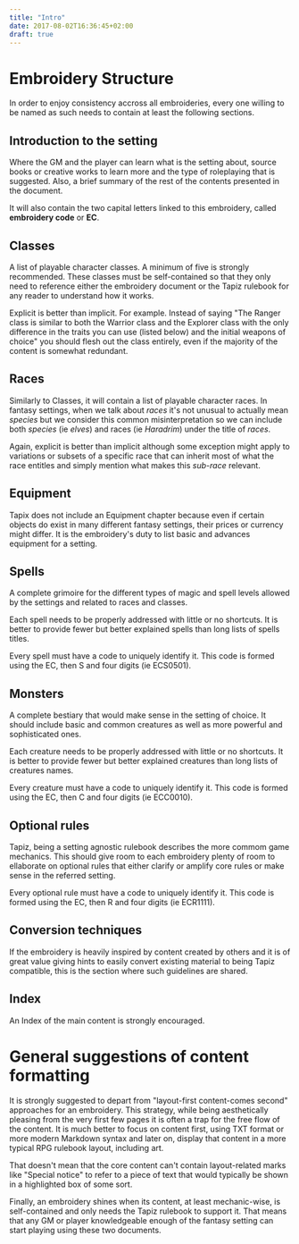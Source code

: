 ```yaml
---
title: "Intro"
date: 2017-08-02T16:36:45+02:00
draft: true
---
```


# Embroidery Structure

In order to enjoy consistency accross all embroideries, every one willing to be named as such needs to contain at least the following sections.

## Introduction to the setting

Where the GM and the player can learn what is the setting about, source books or creative works to learn more and the type of roleplaying that is suggested. Also, a brief summary of the rest of the contents presented in the document.

It will also contain the two capital letters linked to this embroidery, called **embroidery code** or **EC**.

## Classes

A list of playable character classes. A minimum of five is strongly recommended. These classes must be self-contained so that they only need to reference either the embroidery document or the Tapiz rulebook for any reader to understand how it works.

Explicit is better than implicit. For example. Instead of saying "The Ranger class is similar to both the Warrior class and the Explorer class with the only difference in the traits you can use (listed below) and the initial weapons of choice" you should flesh out the class entirely, even if the majority of the content is somewhat redundant.

## Races

Similarly to Classes, it will contain a list of playable character races. In fantasy settings, when we talk about *races* it's not unusual to actually mean *species* but we consider this common misinterpretation so we can include both *species* (ie *elves*) and races (ie *Haradrim*) under the title of *races*.

Again, explicit is better than implicit although some exception might apply to variations or subsets of a specific race that can inherit most of what the race entitles and simply mention what makes this *sub-race* relevant.

## Equipment

Tapix does not include an Equipment chapter because even if certain objects do exist in many different fantasy settings, their prices or currency might differ. It is the embroidery's duty to list basic and advances equipment for a setting.

## Spells

A complete grimoire for the different types of magic and spell levels allowed by the settings and related to races and classes.

Each spell needs to be properly addressed with little or no shortcuts. It is better to provide fewer but better explained spells than long lists of spells titles.

Every spell must have a code to uniquely identify it. This code is formed using the EC, then S and four digits (ie ECS0501).

## Monsters

A complete bestiary that would make sense in the setting of choice. It should include basic and common creatures as well as more powerful and sophisticated ones.

Each creature needs to be properly addressed with little or no shortcuts. It is better to provide fewer but better explained creatures than long lists of creatures names.

Every creature must have a code to uniquely identify it. This code is formed using the EC, then C and four digits (ie ECC0010).

## Optional rules

Tapiz, being a setting agnostic rulebook describes the more commom game mechanics. This should give room to each embroidery plenty of room to ellaborate on optional rules that either clarify or amplify core rules or make sense in the referred setting.

Every optional rule must have a code to uniquely identify it. This code is formed using the EC, then R and four digits (ie ECR1111).

## Conversion techniques

If the embroidery is heavily inspired by content created by others and it is of great value giving hints to easily convert existing material to being Tapiz compatible, this is the section where such guidelines are shared.

## Index

An Index of the main content is strongly encouraged.

# General suggestions of content formatting

It is strongly suggested to depart from "layout-first content-comes second" approaches for an embroidery. This strategy, while being aesthetically pleasing from the very first few pages it is often a trap for the free flow of the content. It is much better to focus on content first, using TXT format or more modern Markdown syntax and later on, display that content in a more typical RPG rulebook layout, including art.

That doesn't mean that the core content can't contain layout-related marks like "Special notice" to refer to a piece of text that would typically be shown in a highlighted box of some sort.

Finally, an embroidery shines when its content, at least mechanic-wise, is self-contained and only needs the Tapiz rulebook to support it. That means that any GM or player knowledgeable enough of the fantasy setting can start playing using these two documents.
